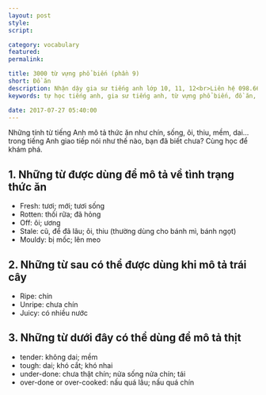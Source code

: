 ```yaml
---
layout: post
style:
script:

category: vocabulary
featured:
permalink:

title: 3000 từ vựng phổ biến (phần 9)
short: Đồ ăn
description: Nhận dậy gia sư tiếng anh lớp 10, 11, 12<br>Liên hệ 098.66.77.99.3<br>Anh Thịnh
keywords: tự học tiếng anh, gia sư tiếng anh, từ vựng phổ biến, đồ ăn, vocabulary, food

date: 2017-07-27 05:40:00
---
```


Những tính từ tiếng Anh mô tả thức ăn như chín, sống, ôi, thiu, mềm, dai... trong tiếng Anh giao tiếp nói như thế nào, bạn đã biết chưa? Cùng học để khám phá.

## 1. Những từ được dùng để mô tả về tình trạng thức ăn

- Fresh: tươi; mới; tươi sống
- Rotten: thối rữa; đã hỏng
- Off: ôi; ương
- Stale: cũ, để đã lâu; ôi, thiu (thường dùng cho bánh mì, bánh ngọt)
- Mouldy: bị mốc; lên meo

## 2. Những từ sau có thể được dùng khi mô tả trái cây

- Ripe: chín
- Unripe: chưa chín
- Juicy: có nhiều nước

## 3. Những từ dưới đây có thể dùng để mô tả thịt

- tender: không dai; mềm
- tough: dai; khó cắt; khó nhai
- under-done: chưa thật chín; nửa sống nửa chín; tái
- over-done or over-cooked: nấu quá lâu; nấu quá chín

